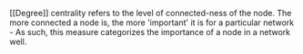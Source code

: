 [[Degree]] centrality refers to the level of connected-ness of the node. The more connected a node is, the more 'important' it is for a particular network - As such, this measure categorizes the importance of a node in a network well.